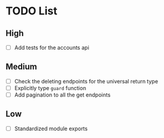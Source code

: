 # TODO List

## High

- [ ] Add tests for the accounts api

## Medium

- [ ] Check the deleting endpoints for the universal return type
- [ ] Explicitly type `guard` function
- [ ] Add pagination to all the get endpoints

## Low

- [ ] Standardized module exports
